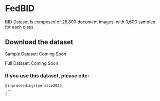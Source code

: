 # FedBID


BID Dataset is composed of 28,800 document images, with 3,600 samples for each class.


## Download the dataset

Sample Dataset: Coming Soon


Full Dataset: Coming Soon


### If you use this dataset, please cite:

```` 
@inproceedings{perazzo2022,
...
}
```` 
